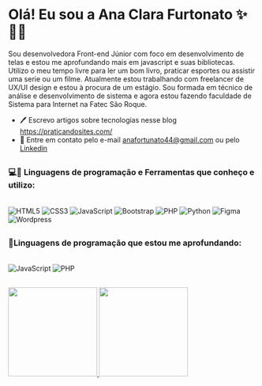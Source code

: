 # Olá! Eu sou a Ana Clara Furtonato ✨👋🏻

Sou desenvolvedora Front-end Júnior com foco em desenvolvimento de telas e estou me aprofundando mais em javascript e suas bibliotecas. Utilizo o meu tempo livre para ler um bom livro, praticar esportes ou assistir uma serie ou um filme. Atualmente estou trabalhando com freelancer de UX/UI design e estou à procura de um estágio. Sou formada em técnico de análise e desenvolvimento de sistema e agora estou fazendo faculdade de Sistema para Internet na Fatec São Roque.

- 🖊️ Escrevo artigos sobre tecnologias nesse blog https://praticandosites.com/
- 📧 Entre em contato pelo e-mail anafortunato44@gmail.com ou pelo <a href = "https://www.linkedin.com/in/ana-furtonato/">Linkedin</a>


##

### 💻🔧 Linguagens de programação e Ferramentas que conheço e utilizo:      
<div style="display: inline_block"><br>
    <img alt="HTML5" src="https://img.shields.io/badge/HTML5-E34F26?style=for-the-badge&logo=html5&logoColor=white" />
    <img alt="CSS3" src="https://img.shields.io/badge/CSS3-1572B6?style=for-the-badge&logo=css3&logoColor=white" />
    <img alt="JavaScript" src="https://img.shields.io/badge/JavaScript-323330?style=for-the-badge&logo=javascript&logoColor=F7DF1E" />
    <img alt="Bootstrap" src="https://img.shields.io/badge/Bootstrap-563D7C?style=for-the-badge&logo=bootstrap&logoColor=white" />
    <img alt="PHP" src="https://img.shields.io/badge/PHP-777BB4?style=for-the-badge&logo=php&logoColor=white" />
    <img alt="Python" src="https://img.shields.io/badge/Python-3776AB?style=for-the-badge&logo=python&logoColor=white" />
    <img alt="Figma" src="https://img.shields.io/badge/Figma-F24E1E?style=for-the-badge&logo=figma&logoColor=white" />
    <img alt="Wordpress" src="https://img.shields.io/badge/Wordpress-21759B?style=for-the-badge&logo=wordpress&logoColor=white" />
</div>

##
### 🔧Linguagens de programação que estou me aprofundando:   
<div style="display: inline_block"><br>
    <img alt="JavaScript" src="https://img.shields.io/badge/JavaScript-323330?style=for-the-badge&logo=javascript&logoColor=F7DF1E" />
    <img alt="PHP" src="https://img.shields.io/badge/PHP-777BB4?style=for-the-badge&logo=php&logoColor=white" />
</div>

##
<div>
  <a href="http://anafurtonato.com.br/">
  <img height="180em" src="https://github-readme-stats.vercel.app/api?username=anafurtonato&show_icons=true&theme=radical&include_all_commits=true&count_private=true"/>
  <img height="180em" src="https://github-readme-stats.vercel.app/api/top-langs/?username=anafurtonato&layout=compact&langs_count=16&theme=radical"/>
</div>

